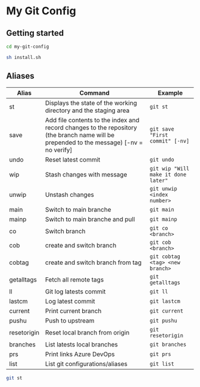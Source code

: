# My Git Config

## Getting started

```bash
cd my-git-config
```

```bash
sh install.sh
```

## Aliases

| Alias       | Command                                                                                                                                  | Example                             |
|-------------|------------------------------------------------------------------------------------------------------------------------------------------|-------------------------------------|
| st          | Displays the state of the working directory and the staging area                                                                         | `git st`                            |
| save        | Add file contents to the index and record changes to the repository (the branch name will be prepended to the message) [-nv = no verify] | `git save "First commit" [-nv]`     |
| undo        | Reset latest commit                                                                                                                      | `git undo`                          |
| wip         | Stash changes with message                                                                                                               | `git wip "Will make it done later"` |
| unwip       | Unstash changes                                                                                                                          | `git unwip <index number>`          |
| main        | Switch to main branche                                                                                                                   | `git main`                          |
| mainp       | Switch to main branche and pull                                                                                                          | `git mainp`                         |
| co          | Switch branch                                                                                                                            | `git co <branch>`                   |
| cob         | create and switch branch                                                                                                                 | `git cob <branch>`                  |
| cobtag      | create and switch branch from tag                                                                                                        | `git cobtag <tag> <new branch>`     |
| getalltags  | Fetch all remote tags                                                                                                                    | `git getalltags`                    |
| ll          | Git log latests commit                                                                                                                   | `git ll`                            |
| lastcm      | Log latest commit                                                                                                                        | `git lastcm`                        |
| current     | Print current branch                                                                                                                     | `git current`                       |
| pushu       | Push to upstream                                                                                                                         | `git pushu`                         |
| resetorigin | Reset local branch from origin                                                                                                           | `git resetorigin`                   |
| branches    | List latests local branches                                                                                                              | `git branches`                      |
| prs         | Print links Azure DevOps                                                                                                                 | `git prs`                           |
| list        | List git configurations/aliases                                                                                                          | `git list`                          |

```bash
git st
```